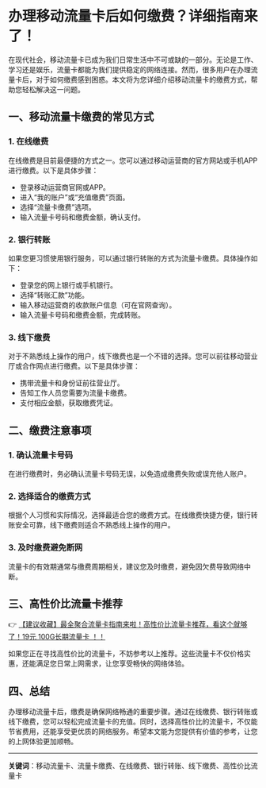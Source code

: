 # 办理移动流量卡后如何缴费？详细指南来了！

在现代社会，移动流量卡已成为我们日常生活中不可或缺的一部分。无论是工作、学习还是娱乐，流量卡都能为我们提供稳定的网络连接。然而，很多用户在办理流量卡后，对于如何缴费感到困惑。本文将为您详细介绍移动流量卡的缴费方式，帮助您轻松解决这一问题。

## 一、移动流量卡缴费的常见方式

### 1. 在线缴费
在线缴费是目前最便捷的方式之一。您可以通过移动运营商的官方网站或手机APP进行缴费。以下是具体步骤：
- 登录移动运营商官网或APP。
- 进入“我的账户”或“充值缴费”页面。
- 选择“流量卡缴费”选项。
- 输入流量卡号码和缴费金额，确认支付。

### 2. 银行转账
如果您更习惯使用银行服务，可以通过银行转账的方式为流量卡缴费。具体操作如下：
- 登录您的网上银行或手机银行。
- 选择“转账汇款”功能。
- 输入移动运营商的收款账户信息（可在官网查询）。
- 输入流量卡号码和缴费金额，完成转账。

### 3. 线下缴费
对于不熟悉线上操作的用户，线下缴费也是一个不错的选择。您可以前往移动营业厅或合作网点进行缴费。以下是具体步骤：
- 携带流量卡和身份证前往营业厅。
- 告知工作人员您需要为流量卡缴费。
- 支付相应金额，获取缴费凭证。

## 二、缴费注意事项

### 1. 确认流量卡号码
在进行缴费时，务必确认流量卡号码无误，以免造成缴费失败或误充他人账户。

### 2. 选择适合的缴费方式
根据个人习惯和实际情况，选择最适合您的缴费方式。在线缴费快捷方便，银行转账安全可靠，线下缴费则适合不熟悉线上操作的用户。

### 3. 及时缴费避免断网
流量卡的有效期通常与缴费周期相关，建议您及时缴费，避免因欠费导致网络中断。

## 三、高性价比流量卡推荐

👉 [【建议收藏】最全聚合流量卡指南来啦！高性价比流量卡推荐，看这个就够了！19元 100G长期流量卡 ！！](https://bit.ly/Liuliangka)

如果您正在寻找高性价比的流量卡，不妨参考以上推荐。这些流量卡不仅价格实惠，还能满足您日常上网需求，让您享受畅快的网络体验。

## 四、总结

办理移动流量卡后，缴费是确保网络畅通的重要步骤。通过在线缴费、银行转账或线下缴费，您可以轻松完成流量卡的充值。同时，选择高性价比的流量卡，不仅能节省费用，还能享受更优质的网络服务。希望本文能为您提供有价值的参考，让您的上网体验更加顺畅。

---

**关键词**：移动流量卡、流量卡缴费、在线缴费、银行转账、线下缴费、高性价比流量卡